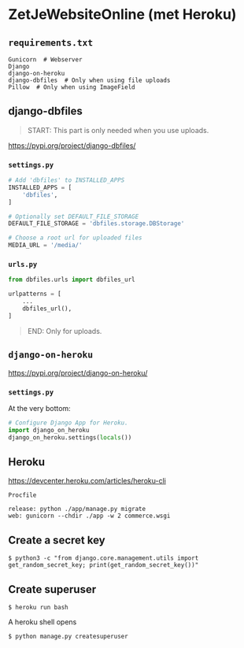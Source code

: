 # ZetJeWebsiteOnline (met Heroku)

## `requirements.txt`

```
Gunicorn  # Webserver
Django
django-on-heroku
django-dbfiles  # Only when using file uploads
Pillow  # Only when using ImageField
```


## django-dbfiles

> START: This part is only needed when you use uploads.

https://pypi.org/project/django-dbfiles/


### `settings.py`

```python
# Add 'dbfiles' to INSTALLED_APPS
INSTALLED_APPS = [
    'dbfiles',
]

# Optionally set DEFAULT_FILE_STORAGE
DEFAULT_FILE_STORAGE = 'dbfiles.storage.DBStorage'

# Choose a root url for uploaded files
MEDIA_URL = '/media/'
```


### `urls.py`
```python
from dbfiles.urls import dbfiles_url

urlpatterns = [
    ...
    dbfiles_url(),
]
```


> END: Only for uploads.

## `django-on-heroku`

https://pypi.org/project/django-on-heroku/


### `settings.py`

At the very bottom:
```python
# Configure Django App for Heroku.
import django_on_heroku
django_on_heroku.settings(locals())
```


## Heroku

https://devcenter.heroku.com/articles/heroku-cli

`Procfile`

    release: python ./app/manage.py migrate
    web: gunicorn --chdir ./app -w 2 commerce.wsgi


## Create a secret key

    $ python3 -c "from django.core.management.utils import get_random_secret_key; print(get_random_secret_key())"


## Create superuser

    $ heroku run bash

A heroku shell opens

    $ python manage.py createsuperuser
